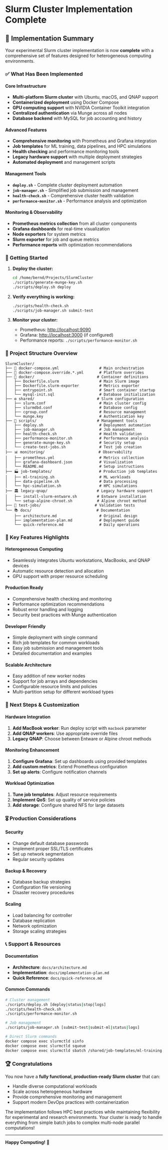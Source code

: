 # Slurm Cluster Implementation Complete

## 🎉 Implementation Summary

Your experimental Slurm cluster implementation is now **complete** with a comprehensive set of features designed for heterogeneous computing environments.

### ✅ What Has Been Implemented

#### **Core Infrastructure**

- **Multi-platform Slurm cluster** with Ubuntu, macOS, and QNAP support
- **Containerized deployment** using Docker Compose
- **GPU computing support** with NVIDIA Container Toolkit integration
- **Centralized authentication** via Munge across all nodes
- **Database backend** with MySQL for job accounting and history

#### **Advanced Features**

- **Comprehensive monitoring** with Prometheus and Grafana integration
- **Job templates** for ML training, data pipelines, and HPC simulations
- **Health checking** and performance monitoring tools
- **Legacy hardware support** with multiple deployment strategies
- **Automated deployment** and management scripts

#### **Management Tools**

- **`deploy.sh`** - Complete cluster deployment automation
- **`job-manager.sh`** - Simplified job submission and management
- **`health-check.sh`** - Comprehensive cluster health validation
- **`performance-monitor.sh`** - Performance analysis and optimization

#### **Monitoring & Observability**

- **Prometheus metrics collection** from all cluster components
- **Grafana dashboards** for real-time visualization
- **Node exporters** for system metrics
- **Slurm exporter** for job and queue metrics
- **Performance reports** with optimization recommendations

### 🚀 Getting Started

1. **Deploy the cluster:**

   ```bash
   cd /home/bernd/Projects/SlurmCluster
   ./scripts/generate-munge-key.sh
   ./scripts/deploy.sh deploy
   ```

2. **Verify everything is working:**

   ```bash
   ./scripts/health-check.sh
   ./scripts/job-manager.sh submit-test
   ```

3. **Monitor your cluster:**
   - Prometheus: <http://localhost:9090>
   - Grafana: <http://localhost:3000> (if configured)
   - Performance reports: `./scripts/performance-monitor.sh`

### 📁 Project Structure Overview

```
SlurmCluster/
├── 📄 docker-compose.yml                  # Main orchestration
├── 📄 docker-compose.override.*.yml       # Platform overrides
├── 🐳 docker/                            # Container definitions
│   ├── Dockerfile.slurm                  # Main Slurm image
│   ├── Dockerfile.slurm-exporter         # Metrics exporter
│   ├── entrypoint.sh                     # Smart container startup
│   └── mysql-init.sql                    # Database initialization
├── ⚙️ shared/                            # Slurm configuration
│   ├── slurm.conf                        # Main cluster config
│   ├── slurmdbd.conf                     # Database config
│   ├── cgroup.conf                       # Resource management
│   └── munge.key                         # Authentication key
├── 🔧 scripts/                           # Management tools
│   ├── deploy.sh                         # Deployment automation
│   ├── job-manager.sh                    # Job management
│   ├── health-check.sh                   # Health validation
│   ├── performance-monitor.sh            # Performance analysis
│   ├── generate-munge-key.sh             # Security setup
│   └── create-test-jobs.sh               # Test job creation
├── 📊 monitoring/                        # Observability
│   ├── prometheus.yml                    # Metrics collection
│   ├── grafana-dashboard.json            # Visualization
│   └── README.md                         # Setup instructions
├── 🏭 job-templates/                     # Production job templates
│   ├── ml-training.sh                    # ML workloads
│   ├── data-pipeline.sh                  # Data processing
│   └── hpc-simulation.sh                 # HPC simulations
├── 🏛️ legacy-qnap/                      # Legacy hardware support
│   ├── install-slurm-entware.sh         # Entware installation
│   └── setup-alpine-chroot.sh           # Alpine chroot method
├── 🧪 test-jobs/                        # Validation tests
└── 📚 docs/                             # Documentation
    ├── architecture.md                   # Original design
    ├── implementation-plan.md            # Deployment guide
    └── quick-reference.md                # Daily operations
```

### 🎯 Key Features Highlights

#### **Heterogeneous Computing**

- Seamlessly integrates Ubuntu workstations, MacBooks, and QNAP devices
- Automatic resource detection and allocation
- GPU support with proper resource scheduling

#### **Production Ready**

- Comprehensive health checking and monitoring
- Performance optimization recommendations
- Robust error handling and logging
- Security best practices with Munge authentication

#### **Developer Friendly**

- Simple deployment with single command
- Rich job templates for common workloads
- Easy job submission and management tools
- Detailed documentation and examples

#### **Scalable Architecture**

- Easy addition of new worker nodes
- Support for job arrays and dependencies
- Configurable resource limits and policies
- Multi-partition setup for different workload types

### 🔧 Next Steps & Customization

#### **Hardware Integration**

1. **Add MacBook worker**: Run deploy script with `macbook` parameter
2. **Add QNAP workers**: Use appropriate override files
3. **Legacy QNAP**: Choose between Entware or Alpine chroot methods

#### **Monitoring Enhancement**

1. **Configure Grafana**: Set up dashboards using provided templates
2. **Add custom metrics**: Extend Prometheus configuration
3. **Set up alerts**: Configure notification channels

#### **Workload Optimization**

1. **Tune job templates**: Adjust resource requirements
2. **Implement QoS**: Set up quality of service policies
3. **Add storage**: Configure shared NFS for large datasets

### 🎖️ Production Considerations

#### **Security**

- Change default database passwords
- Implement proper SSL/TLS certificates
- Set up network segmentation
- Regular security updates

#### **Backup & Recovery**

- Database backup strategies
- Configuration file versioning
- Disaster recovery procedures

#### **Scaling**

- Load balancing for controller
- Database replication
- Network optimization
- Storage scaling strategies

### 📞 Support & Resources

#### **Documentation**

- **Architecture**: `docs/architecture.md`
- **Implementation**: `docs/implementation-plan.md`
- **Quick Reference**: `docs/quick-reference.md`

#### **Common Commands**

```bash
# Cluster management
./scripts/deploy.sh [deploy|status|stop|logs]
./scripts/health-check.sh
./scripts/performance-monitor.sh

# Job management
./scripts/job-manager.sh [submit-test|submit-ml|status|logs]

# Direct Slurm commands
docker compose exec slurmctld sinfo
docker compose exec slurmctld squeue
docker compose exec slurmctld sbatch /shared/job-templates/ml-training.sh
```

### 🏆 Congratulations

You now have a **fully functional, production-ready Slurm cluster** that can:

- Handle diverse computational workloads
- Scale across heterogeneous hardware
- Provide comprehensive monitoring and management
- Support modern DevOps practices with containerization

The implementation follows HPC best practices while maintaining flexibility for experimental and research environments. Your cluster is ready to handle everything from simple batch jobs to complex multi-node parallel computations!

---

**Happy Computing!** 🚀
